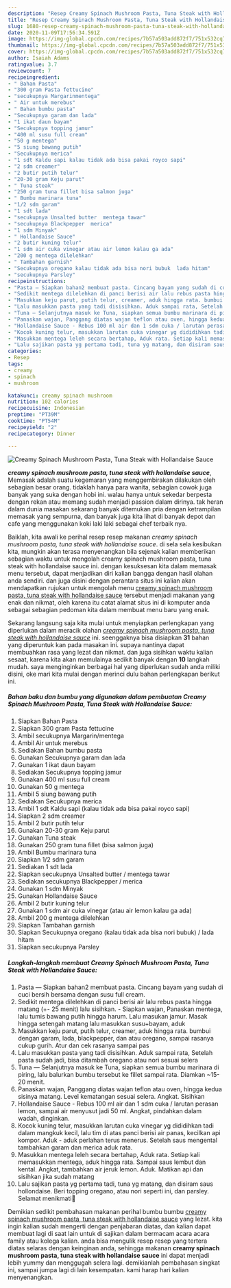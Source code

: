 ```yaml
---
description: "Resep Creamy Spinach Mushroom Pasta, Tuna Steak with Hollandaise Sauce, Bisa Manjain Lidah"
title: "Resep Creamy Spinach Mushroom Pasta, Tuna Steak with Hollandaise Sauce, Bisa Manjain Lidah"
slug: 1680-resep-creamy-spinach-mushroom-pasta-tuna-steak-with-hollandaise-sauce-bisa-manjain-lidah
date: 2020-11-09T17:56:34.591Z
image: https://img-global.cpcdn.com/recipes/7b57a503add872f7/751x532cq70/creamy-spinach-mushroom-pasta-tuna-steak-with-hollandaise-sauce-foto-resep-utama.jpg
thumbnail: https://img-global.cpcdn.com/recipes/7b57a503add872f7/751x532cq70/creamy-spinach-mushroom-pasta-tuna-steak-with-hollandaise-sauce-foto-resep-utama.jpg
cover: https://img-global.cpcdn.com/recipes/7b57a503add872f7/751x532cq70/creamy-spinach-mushroom-pasta-tuna-steak-with-hollandaise-sauce-foto-resep-utama.jpg
author: Isaiah Adams
ratingvalue: 3.7
reviewcount: 7
recipeingredient:
- " Bahan Pasta"
- "300 gram Pasta fettucine"
- "secukupnya Margarinmentega"
- " Air untuk merebus"
- " Bahan bumbu pasta"
- "Secukupnya garam dan lada"
- "1 ikat daun bayam"
- "Secukupnya topping jamur"
- "400 ml susu full cream"
- "50 g mentega"
- "5 siung bawang putih"
- "Secukupnya merica"
- "1 sdt Kaldu sapi kalau tidak ada bisa pakai royco sapi"
- "2 sdm creamer"
- "2 butir putih telur"
- "20-30 gram Keju parut"
- " Tuna steak"
- "250 gram tuna fillet bisa salmon juga"
- " Bumbu marinara tuna"
- "1/2 sdm garam"
- "1 sdt lada"
- "secukupnya Unsalted butter  mentega tawar"
- "secukupnya Blackpepper  merica"
- "1 sdm Minyak"
- " Hollandaise Sauce"
- "2 butir kuning telur"
- "1 sdm air cuka vinegar atau air lemon kalau ga ada"
- "200 g mentega dilelehkan"
- " Tambahan garnish"
- "Secukupnya oregano kalau tidak ada bisa nori bubuk  lada hitam"
- "secukupnya Parsley"
recipeinstructions:
- "Pasta — Siapkan bahan2 membuat pasta. Cincang bayam yang sudah di cuci bersih bersama dengan susu full cream."
- "Sedikit mentega dilelehkan di panci berisi air lalu rebus pasta hingga matang (+- 25 menit) lalu sisihkan.  Siapkan wajan, Panaskan mentega, lalu tumis bawang putih hingga harum. Lalu masukan jamur. Masak hingga setengah matang lalu masukkan susu+bayam, aduk"
- "Masukkan keju parut, putih telur, creamer, aduk hingga rata. bumbui dengan garam, lada, blackpepper, dan atau oregano, sampai rasanya cukup gurih. Atur dan cek rasanya sampai pas"
- "Lalu masukkan pasta yang tadi disisihkan. Aduk sampai rata, Setelah pasta sudah jadi, bisa ditambah oregano atau nori sesuai selera"
- "Tuna — Selanjutnya masuk ke Tuna, siapkan semua bumbu marinara di piring, lalu balurkan bumbu tersebut ke fillet sampai rata. Diamkan ~15-20 menit."
- "Panaskan wajan, Panggang diatas wajan teflon atau oven, hingga kedua sisinya matang. Level kematangan sesuai selera. Angkat. Sisihkan"
- "Hollandaise Sauce - Rebus 100 ml air dan 1 sdm cuka / larutan perasan lemon, sampai air menyusut jadi 50 ml. Angkat, pindahkan dalam wadah, dinginkan."
- "Kocok kuning telur, masukkan larutan cuka vinegar yg dididihkan tadi dalam mangkuk kecil, lalu tim di atas panci berisi air panas, kecilkan api kompor. Aduk - aduk perlahan terus menerus. Setelah saus mengental tambahkan garam dan merica aduk rata."
- "Masukkan mentega leleh secara bertahap, Aduk rata. Setiap kali memasukkan mentega, aduk hingga rata. Sampai saus lembut dan kental. Angkat, tambahkan air jeruk lemon. Aduk. Matikan api dan sisihkan jika sudah matang"
- "Lalu sajikan pasta yg pertama tadi, tuna yg matang, dan disiram saus hollondaise. Beri topping oregano, atau nori seperti ini, dan parsley. Selamat menikmati🤍"
categories:
- Resep
tags:
- creamy
- spinach
- mushroom

katakunci: creamy spinach mushroom 
nutrition: 102 calories
recipecuisine: Indonesian
preptime: "PT39M"
cooktime: "PT54M"
recipeyield: "2"
recipecategory: Dinner

---
```



![Creamy Spinach Mushroom Pasta, Tuna Steak with Hollandaise Sauce](https://img-global.cpcdn.com/recipes/7b57a503add872f7/751x532cq70/creamy-spinach-mushroom-pasta-tuna-steak-with-hollandaise-sauce-foto-resep-utama.jpg)

<b><i>creamy spinach mushroom pasta, tuna steak with hollandaise sauce</i></b>, Memasak adalah suatu kegemaran yang menggembirakan dilakukan oleh sebagian besar orang. tidaklah hanya para wanita, sebagian cowok juga banyak yang suka dengan hobi ini. walau hanya untuk sekedar berpesta dengan rekan atau memang sudah menjadi passion dalam dirinya. tak heran dalam dunia masakan sekarang banyak ditemukan pria dengan ketrampilan memasak yang sempurna, dan banyak juga kita lihat di banyak depot dan cafe yang menggunakan koki laki laki sebagai chef terbaik nya.



Baiklah, kita awali ke perihal resep resep makanan <i>creamy spinach mushroom pasta, tuna steak with hollandaise sauce</i>. di sela sela kesibukan kita, mungkin akan terasa menyenangkan bila sejenak kalian memberikan sebagian waktu untuk mengolah creamy spinach mushroom pasta, tuna steak with hollandaise sauce ini. dengan kesuksesan kita dalam memasak menu tersebut, dapat menjadikan diri kalian bangga dengan hasil olahan anda sendiri. dan juga disini dengan perantara situs ini kalian akan mendapatkan rujukan untuk mengolah menu <u>creamy spinach mushroom pasta, tuna steak with hollandaise sauce</u> tersebut menjadi makanan yang enak dan nikmat, oleh karena itu catat alamat situs ini di komputer anda sebagai sebagian pedoman kita dalam membuat menu baru yang enak.


Sekarang langsung saja kita mulai untuk menyiapkan perlengkapan yang diperlukan dalam meracik olahan <u><i>creamy spinach mushroom pasta, tuna steak with hollandaise sauce</i></u> ini. seenggaknya bisa disiapkan <b>31</b> bahan yang diperuntuk kan pada masakan ini. supaya nantinya dapat membuahkan rasa yang lezat dan nikmat. dan juga sisihkan waktu kalian sesaat, karena kita akan memulainya sedikit banyak dengan <b>10</b> langkah mudah. saya menginginkan berbagai hal yang diperlukan sudah anda miliki disini, oke mari kita mulai dengan merinci dulu bahan perlengkapan berikut ini.

<!--inarticleads1-->

##### Bahan baku dan bumbu yang digunakan dalam pembuatan Creamy Spinach Mushroom Pasta, Tuna Steak with Hollandaise Sauce:

1. Siapkan  Bahan Pasta
1. Siapkan 300 gram Pasta fettucine
1. Ambil secukupnya Margarin/mentega
1. Ambil  Air untuk merebus
1. Sediakan  Bahan bumbu pasta
1. Gunakan Secukupnya garam dan lada
1. Gunakan 1 ikat daun bayam
1. Sediakan Secukupnya topping jamur
1. Gunakan 400 ml susu full cream
1. Gunakan 50 g mentega
1. Ambil 5 siung bawang putih
1. Sediakan Secukupnya merica
1. Ambil 1 sdt Kaldu sapi (kalau tidak ada bisa pakai royco sapi)
1. Siapkan 2 sdm creamer
1. Ambil 2 butir putih telur
1. Gunakan 20-30 gram Keju parut
1. Gunakan  Tuna steak
1. Gunakan 250 gram tuna fillet (bisa salmon juga)
1. Ambil  Bumbu marinara tuna
1. Siapkan 1/2 sdm garam
1. Sediakan 1 sdt lada
1. Siapkan secukupnya Unsalted butter / mentega tawar
1. Sediakan secukupnya Blackpepper / merica
1. Gunakan 1 sdm Minyak
1. Gunakan  Hollandaise Sauce
1. Ambil 2 butir kuning telur
1. Gunakan 1 sdm air cuka vinegar (atau air lemon kalau ga ada)
1. Ambil 200 g mentega dilelehkan
1. Siapkan  Tambahan garnish
1. Siapkan Secukupnya oregano (kalau tidak ada bisa nori bubuk) / lada hitam
1. Siapkan secukupnya Parsley




<!--inarticleads2-->

##### Langkah-langkah membuat Creamy Spinach Mushroom Pasta, Tuna Steak with Hollandaise Sauce:

1. Pasta — Siapkan bahan2 membuat pasta. Cincang bayam yang sudah di cuci bersih bersama dengan susu full cream.
1. Sedikit mentega dilelehkan di panci berisi air lalu rebus pasta hingga matang (+- 25 menit) lalu sisihkan.  - Siapkan wajan, Panaskan mentega, lalu tumis bawang putih hingga harum. Lalu masukan jamur. Masak hingga setengah matang lalu masukkan susu+bayam, aduk
1. Masukkan keju parut, putih telur, creamer, aduk hingga rata. bumbui dengan garam, lada, blackpepper, dan atau oregano, sampai rasanya cukup gurih. Atur dan cek rasanya sampai pas
1. Lalu masukkan pasta yang tadi disisihkan. Aduk sampai rata, Setelah pasta sudah jadi, bisa ditambah oregano atau nori sesuai selera
1. Tuna — Selanjutnya masuk ke Tuna, siapkan semua bumbu marinara di piring, lalu balurkan bumbu tersebut ke fillet sampai rata. Diamkan ~15-20 menit.
1. Panaskan wajan, Panggang diatas wajan teflon atau oven, hingga kedua sisinya matang. Level kematangan sesuai selera. Angkat. Sisihkan
1. Hollandaise Sauce - Rebus 100 ml air dan 1 sdm cuka / larutan perasan lemon, sampai air menyusut jadi 50 ml. Angkat, pindahkan dalam wadah, dinginkan.
1. Kocok kuning telur, masukkan larutan cuka vinegar yg dididihkan tadi dalam mangkuk kecil, lalu tim di atas panci berisi air panas, kecilkan api kompor. Aduk - aduk perlahan terus menerus. Setelah saus mengental tambahkan garam dan merica aduk rata.
1. Masukkan mentega leleh secara bertahap, Aduk rata. Setiap kali memasukkan mentega, aduk hingga rata. Sampai saus lembut dan kental. Angkat, tambahkan air jeruk lemon. Aduk. Matikan api dan sisihkan jika sudah matang
1. Lalu sajikan pasta yg pertama tadi, tuna yg matang, dan disiram saus hollondaise. Beri topping oregano, atau nori seperti ini, dan parsley. Selamat menikmati🤍




Demikian sedikit pembahasan makanan perihal bumbu bumbu <u>creamy spinach mushroom pasta, tuna steak with hollandaise sauce</u> yang lezat. kita ingin kalian sudah mengerti dengan penjabaran diatas, dan kalian dapat membuat lagi di saat lain untuk di sajikan dalam bermacam acara acara family atau kolega kalian. anda bisa mengulik resep resep yang tertera diatas selaras dengan keinginan anda, sehingga makanan <b>creamy spinach mushroom pasta, tuna steak with hollandaise sauce</b> ini dapat menjadi lebih yummy dan menggugah selera lagi. demikianlah pembahasan singkat ini, sampai jumpa lagi di lain kesempatan. kami harap hari kalian menyenangkan.

